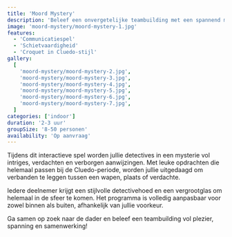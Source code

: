 ```yaml
---
title: 'Moord Mystery'
description: 'Beleef een onvergetelijke teambuilding met een spannend murder-mystery in Cluedo-stijl!'
image: 'moord-mystery/moord-mystery-1.jpg'
features:
  - 'Communicatiespel'
  - 'Schietvaardigheid'
  - 'Croquet in Cluedo-stijl'
gallery:
  [
    'moord-mystery/moord-mystery-2.jpg',
    'moord-mystery/moord-mystery-3.jpg',
    'moord-mystery/moord-mystery-4.jpg',
    'moord-mystery/moord-mystery-5.jpg',
    'moord-mystery/moord-mystery-6.jpg',
    'moord-mystery/moord-mystery-7.jpg',
  ]
categories: ['indoor']
duration: '2-3 uur'
groupSize: '8-50 personen'
availability: 'Op aanvraag'
---
```


Tijdens dit interactieve spel worden jullie detectives in een mysterie vol intriges, verdachten en verborgen aanwijzingen. Met leuke opdrachten die helemaal passen bij de Cluedo-periode, worden jullie uitgedaagd om verbanden te leggen tussen een wapen, plaats of verdachte.

Iedere deelnemer krijgt een stijlvolle detectivehoed en een vergrootglas om helemaal in de sfeer te komen. Het programma is volledig aanpasbaar voor zowel binnen als buiten, afhankelijk van jullie voorkeur.

Ga samen op zoek naar de dader en beleef een teambuilding vol plezier, spanning en samenwerking!
